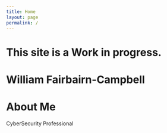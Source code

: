 ```yaml
---
title: Home
layout: page
permalink: /
---
```


# This site is a Work in progress.
# William Fairbairn-Campbell

# About Me
CyberSecurity Professional
